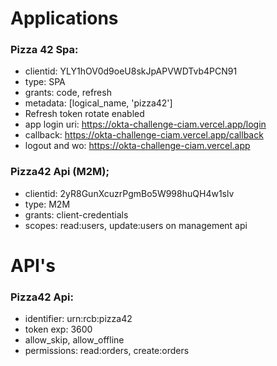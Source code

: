 # Applications

### Pizza 42 Spa:

- clientid: YLY1hOV0d9oeU8skJpAPVWDTvb4PCN91
- type: SPA
- grants: code, refresh
- metadata: [logical_name, 'pizza42']
- Refresh token rotate enabled
- app login uri: https://okta-challenge-ciam.vercel.app/login
- callback: https://okta-challenge-ciam.vercel.app/callback
- logout and wo: https://okta-challenge-ciam.vercel.app


### Pizza42 Api (M2M);

- clientid: 2yR8GunXcuzrPgmBo5W998huQH4w1slv
- type: M2M
- grants: client-credentials
- scopes: read:users, update:users on management api


# API's

### Pizza42 Api:

- identifier: urn:rcb:pizza42
- token exp: 3600
- allow_skip, allow_offline
- permissions: read:orders, create:orders 

